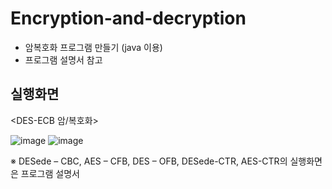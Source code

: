 # Encryption-and-decryption
- 암복호화 프로그램 만들기 (java 이용)
- 프로그램 설명서 참고
## 실행화면
<DES-ECB 암/복호화>

  ![image](https://user-images.githubusercontent.com/52206971/92582138-89a81b80-f2cb-11ea-836e-db4c7b622a63.png)
![image](https://user-images.githubusercontent.com/52206971/92582149-8d3ba280-f2cb-11ea-919e-f6355e20241a.png)

  ※ DESede – CBC, AES – CFB, DES – OFB, DESede-CTR, AES-CTR의 실행화면은 프로그램 설명서 
